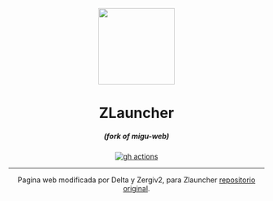 <p align="center"><img src="https://iili.io/HiIIHa1.png" width="150px" height="150px" ></p>

<h1 align="center">ZLauncher</h1>

<em><h5 align="center">(fork of migu-web)</h5></em>

[<p align="center"><img src="https://iili.io/JiHNfov.png" alt="gh actions">](https://github.com/DeltaV3/ZLauncher/actions)

---

<p align="center"> Pagina web modificada por Delta y Zergiv2, para Zlauncher <a href="https://github.com/NoCrypt/migu-web/">repositorio original</a>.</p>